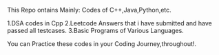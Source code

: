 This Repo ontains Mainly:    Codes of C++,Java,Python,etc.

1.DSA codes in Cpp
2.Leetcode Answers that i have submitted and have passed all testcases.
3.Basic Programs of Various Languages.

You can Practice these codes in your Coding Journey,throughout!.
